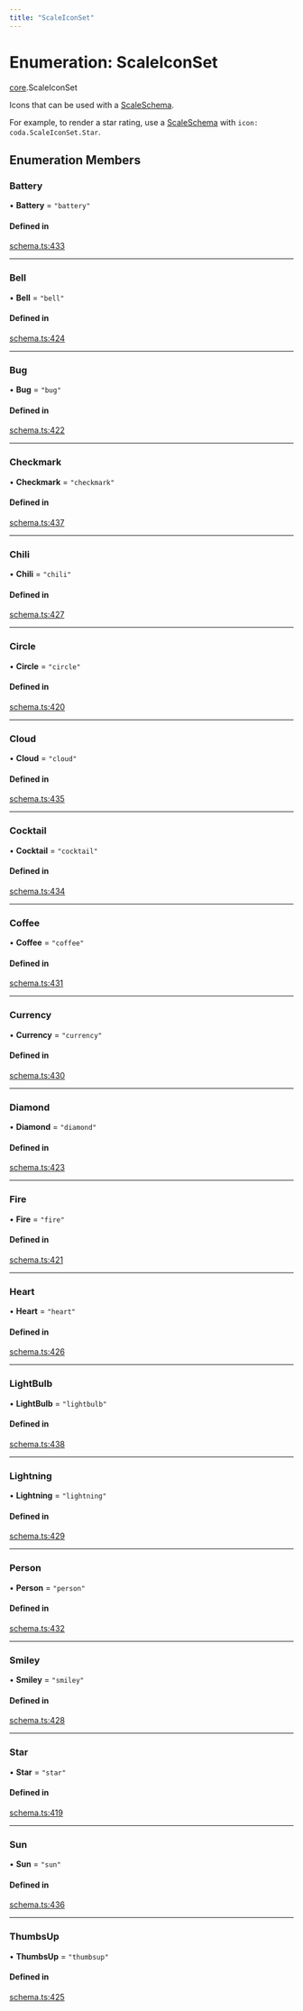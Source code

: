 ```yaml
---
title: "ScaleIconSet"
---
```

# Enumeration: ScaleIconSet

[core](../modules/core.md).ScaleIconSet

Icons that can be used with a [ScaleSchema](../interfaces/core.ScaleSchema.md).

For example, to render a star rating, use a [ScaleSchema](../interfaces/core.ScaleSchema.md) with `icon: coda.ScaleIconSet.Star`.

## Enumeration Members

### Battery

• **Battery** = ``"battery"``

#### Defined in

[schema.ts:433](https://github.com/coda/packs-sdk/blob/main/schema.ts#L433)

___

### Bell

• **Bell** = ``"bell"``

#### Defined in

[schema.ts:424](https://github.com/coda/packs-sdk/blob/main/schema.ts#L424)

___

### Bug

• **Bug** = ``"bug"``

#### Defined in

[schema.ts:422](https://github.com/coda/packs-sdk/blob/main/schema.ts#L422)

___

### Checkmark

• **Checkmark** = ``"checkmark"``

#### Defined in

[schema.ts:437](https://github.com/coda/packs-sdk/blob/main/schema.ts#L437)

___

### Chili

• **Chili** = ``"chili"``

#### Defined in

[schema.ts:427](https://github.com/coda/packs-sdk/blob/main/schema.ts#L427)

___

### Circle

• **Circle** = ``"circle"``

#### Defined in

[schema.ts:420](https://github.com/coda/packs-sdk/blob/main/schema.ts#L420)

___

### Cloud

• **Cloud** = ``"cloud"``

#### Defined in

[schema.ts:435](https://github.com/coda/packs-sdk/blob/main/schema.ts#L435)

___

### Cocktail

• **Cocktail** = ``"cocktail"``

#### Defined in

[schema.ts:434](https://github.com/coda/packs-sdk/blob/main/schema.ts#L434)

___

### Coffee

• **Coffee** = ``"coffee"``

#### Defined in

[schema.ts:431](https://github.com/coda/packs-sdk/blob/main/schema.ts#L431)

___

### Currency

• **Currency** = ``"currency"``

#### Defined in

[schema.ts:430](https://github.com/coda/packs-sdk/blob/main/schema.ts#L430)

___

### Diamond

• **Diamond** = ``"diamond"``

#### Defined in

[schema.ts:423](https://github.com/coda/packs-sdk/blob/main/schema.ts#L423)

___

### Fire

• **Fire** = ``"fire"``

#### Defined in

[schema.ts:421](https://github.com/coda/packs-sdk/blob/main/schema.ts#L421)

___

### Heart

• **Heart** = ``"heart"``

#### Defined in

[schema.ts:426](https://github.com/coda/packs-sdk/blob/main/schema.ts#L426)

___

### LightBulb

• **LightBulb** = ``"lightbulb"``

#### Defined in

[schema.ts:438](https://github.com/coda/packs-sdk/blob/main/schema.ts#L438)

___

### Lightning

• **Lightning** = ``"lightning"``

#### Defined in

[schema.ts:429](https://github.com/coda/packs-sdk/blob/main/schema.ts#L429)

___

### Person

• **Person** = ``"person"``

#### Defined in

[schema.ts:432](https://github.com/coda/packs-sdk/blob/main/schema.ts#L432)

___

### Smiley

• **Smiley** = ``"smiley"``

#### Defined in

[schema.ts:428](https://github.com/coda/packs-sdk/blob/main/schema.ts#L428)

___

### Star

• **Star** = ``"star"``

#### Defined in

[schema.ts:419](https://github.com/coda/packs-sdk/blob/main/schema.ts#L419)

___

### Sun

• **Sun** = ``"sun"``

#### Defined in

[schema.ts:436](https://github.com/coda/packs-sdk/blob/main/schema.ts#L436)

___

### ThumbsUp

• **ThumbsUp** = ``"thumbsup"``

#### Defined in

[schema.ts:425](https://github.com/coda/packs-sdk/blob/main/schema.ts#L425)
